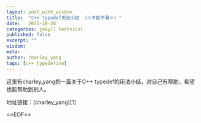 ```yaml
---
layout: post_with_wisdom
title:  "C++ typedef用法小结 （※不能不看※）"
date:   2015-10-28
categories: jekyll technical
published: false
excerpt: ""
wisdom: 
meta: 
author: charley_yang
tags: [c++ typedefine]
---
```


这里有charley_yang的一篇关于C++ typedef的用法小结，对自己有帮助，希望也能帮助到别人。

地址链接：[charley_yang][1]

==EOF==



